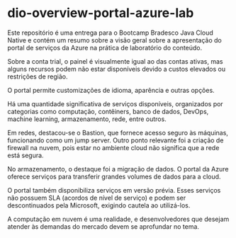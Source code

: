 # dio-overview-portal-azure-lab
Este repositório é uma entrega para o Bootcamp Bradesco Java Cloud Native e contém um resumo sobre a visão geral sobre a apresentação do portal de serviços da Azure na prática de laboratório do conteúdo.

Sobre a conta trial, o painel é visualmente igual ao das contas ativas, mas alguns recursos podem não estar disponíveis devido a custos elevados ou restrições de região.

O portal permite customizações de idioma, aparência e outras opções.

Há uma quantidade significativa de serviços disponíveis, organizados por categorias como computação, contêiners, banco de dados, DevOps, machine learning, armazenamento, rede, entre outros.

Em redes, destacou-se o Bastion, que fornece acesso seguro às máquinas, funcionando como um jump server. Outro ponto relevante foi a criação de firewall na nuvem, pois estar no ambiente cloud não significa que a rede está segura.

No armazenamento, o destaque foi a migração de dados. O portal da Azure oferece serviços para transferir grandes volumes de dados para a cloud.

O portal também disponibiliza serviços em versão prévia. Esses serviços não possuem SLA (acordos de nível de serviço) e podem ser descontinuados pela Microsoft, exigindo cautela ao utilizá-los.

A computação em nuvem é uma realidade, e desenvolvedores que desejam atender às demandas do mercado devem se aprofundar no tema.
